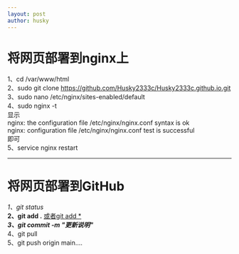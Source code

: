 ```yaml
---
layout: post
author: husky
---
```

# 将网页部署到nginx上

1、cd /var/www/html  
2、sudo git clone https://github.com/Husky2333c/Husky2333c.github.io.git  
3、sudo nano /etc/nginx/sites-enabled/default  
4、sudo nginx -t  
显示  
nginx: the configuration file /etc/nginx/nginx.conf syntax is ok  
nginx: configuration file /etc/nginx/nginx.conf test is successful  
即可  
5、service nginx restart

***

# 将网页部署到GitHub  
*1、git status*  
**2、git add .**  <u>或者git add *</u>  
***3、git commit -m "更新说明"***  
4、git pull  
5、git push origin main....    

